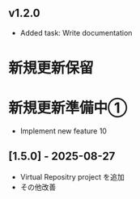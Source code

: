 ## v1.2.0
- Added task: Write documentation
# 新規更新保留
# 新規更新準備中①
- Implement  new feature 10
## [1.5.0] - 2025-08-27
- Virtual Repositry project を追加
- その他改善
